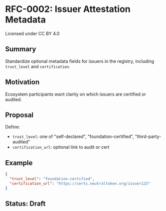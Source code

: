 # RFC-0002: Issuer Attestation Metadata
Licensed under CC BY 4.0


## Summary
Standardize optional metadata fields for issuers in the registry, including `trust_level` and `certification`.

## Motivation
Ecosystem participants want clarity on which issuers are certified or audited.

## Proposal
Define:
- `trust_level`: one of "self-declared", "foundation-certified", "third-party-audited"
- `certification_url`: optional link to audit or cert

## Example

```json
{
  "trust_level": "foundation-certified",
  "certification_url": "https://certs.neutraltoken.org/issuer123"
}
```

## Status: Draft
